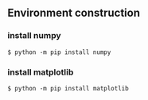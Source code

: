 ## Environment construction
### install numpy
`$ python -m pip install numpy`
### install matplotlib
`$ python -m pip install matplotlib`
